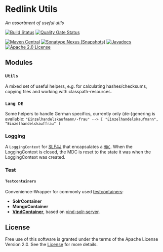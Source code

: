# Redlink Utils
_An assortment of useful utils_

[![Build Status](https://travis-ci.org/redlink-gmbh/redlink-utils.svg?branch=master)](https://travis-ci.org/redlink-gmbh/redlink-utils)
[![Quality Gate Status](https://sonarcloud.io/api/project_badges/measure?project=io.redlink.utils%3Aredlink-utils&metric=alert_status)](https://sonarcloud.io/dashboard?id=io.redlink.utils%3Aredlink-utils)

[![Maven Central](https://img.shields.io/maven-central/v/io.redlink.utils/redlink-utils.png)](http://search.maven.org/#search%7Cga%7C1%7Cg%3A%22io.redlink.utils%22)
[![Sonatype Nexus (Snapshots)](https://img.shields.io/nexus/s/https/oss.sonatype.org/io.redlink.utils/redlink-utils.png)](https://oss.sonatype.org/#nexus-search;gav~io.redlink.utils~~~~)
[![Javadocs](https://www.javadoc.io/badge/io.redlink.utils/redlink-utils.svg)](https://www.javadoc.io/doc/io.redlink.utils/redlink-utils)
[![Apache 2.0 License](https://img.shields.io/github/license/redlink-gmbh/redlink-utils.svg)](http://www.apache.org/licenses/LICENSE-2.0)

## Modules

### `Utils`

A mixed set of useful helpers, e.g. for calculating hashes/checksums, copying files and working with classpath-resources.

### `Lang DE`

Some helpers to handle German specifics, currently only (de-)genering is available:
`"Einzelhandelskaufmann/-frau" --> [ "Einzelhandelskaufmann", "Einzelhandelskauffrau" ]`

### Logging

A `LoggingContext` for [SLF4J](http://www.slf4j.org/) that encapsulates a [`MDC`](http://www.slf4j.org/api/org/slf4j/MDC.html). 
When the LoggingContext is closed, the MDC is reset to the state it was when the LoggingContext was created.

### Test

#### `Testcontainers`

Convenience-Wrapper for commonly used [testcontainers](https://github.com/testcontainers/testcontainers-java):

* **SolrContainer**
* **MongoContainer**
* **[VindContainer](https://github.com/RBMHTechnology/vind)**, 
based on [vind-solr-server](https://github.com/redlink-gmbh/vind-solr-server).

## License
Free use of this software is granted under the terms of the Apache License Version 2.0.
See the [License](LICENSE.txt) for more details.
